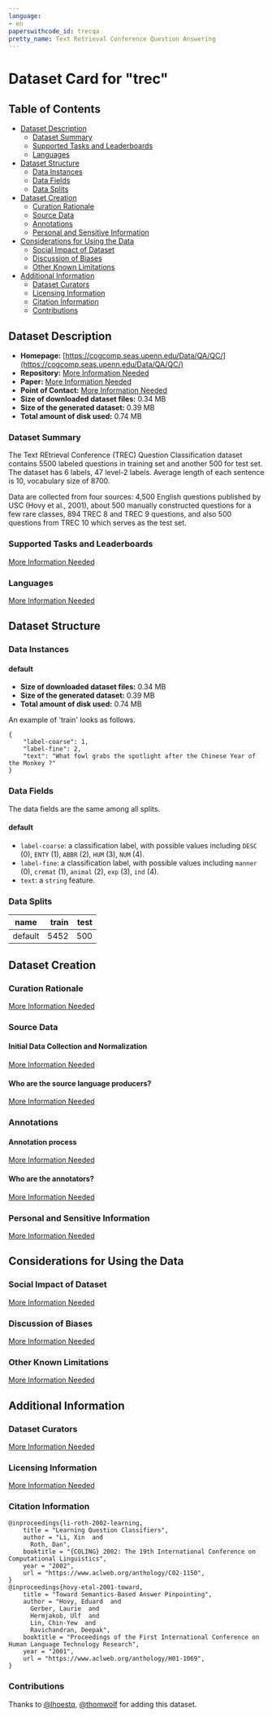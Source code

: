 ```yaml
---
language:
- en
paperswithcode_id: trecqa
pretty_name: Text Retrieval Conference Question Answering
---
```


# Dataset Card for "trec"

## Table of Contents
- [Dataset Description](#dataset-description)
  - [Dataset Summary](#dataset-summary)
  - [Supported Tasks and Leaderboards](#supported-tasks-and-leaderboards)
  - [Languages](#languages)
- [Dataset Structure](#dataset-structure)
  - [Data Instances](#data-instances)
  - [Data Fields](#data-fields)
  - [Data Splits](#data-splits)
- [Dataset Creation](#dataset-creation)
  - [Curation Rationale](#curation-rationale)
  - [Source Data](#source-data)
  - [Annotations](#annotations)
  - [Personal and Sensitive Information](#personal-and-sensitive-information)
- [Considerations for Using the Data](#considerations-for-using-the-data)
  - [Social Impact of Dataset](#social-impact-of-dataset)
  - [Discussion of Biases](#discussion-of-biases)
  - [Other Known Limitations](#other-known-limitations)
- [Additional Information](#additional-information)
  - [Dataset Curators](#dataset-curators)
  - [Licensing Information](#licensing-information)
  - [Citation Information](#citation-information)
  - [Contributions](#contributions)

## Dataset Description

- **Homepage:** [https://cogcomp.seas.upenn.edu/Data/QA/QC/](https://cogcomp.seas.upenn.edu/Data/QA/QC/)
- **Repository:** [More Information Needed](https://github.com/huggingface/datasets/blob/master/CONTRIBUTING.md#how-to-contribute-to-the-dataset-cards)
- **Paper:** [More Information Needed](https://github.com/huggingface/datasets/blob/master/CONTRIBUTING.md#how-to-contribute-to-the-dataset-cards)
- **Point of Contact:** [More Information Needed](https://github.com/huggingface/datasets/blob/master/CONTRIBUTING.md#how-to-contribute-to-the-dataset-cards)
- **Size of downloaded dataset files:** 0.34 MB
- **Size of the generated dataset:** 0.39 MB
- **Total amount of disk used:** 0.74 MB

### Dataset Summary

The Text REtrieval Conference (TREC) Question Classification dataset contains 5500 labeled questions in training set and another 500 for test set. The dataset has 6 labels, 47 level-2 labels. Average length of each sentence is 10, vocabulary size of 8700.

Data are collected from four sources: 4,500 English questions published by USC (Hovy et al., 2001), about 500 manually constructed questions for a few rare classes, 894 TREC 8 and TREC 9 questions, and also 500 questions from TREC 10 which serves as the test set.

### Supported Tasks and Leaderboards

[More Information Needed](https://github.com/huggingface/datasets/blob/master/CONTRIBUTING.md#how-to-contribute-to-the-dataset-cards)

### Languages

[More Information Needed](https://github.com/huggingface/datasets/blob/master/CONTRIBUTING.md#how-to-contribute-to-the-dataset-cards)

## Dataset Structure

### Data Instances

#### default

- **Size of downloaded dataset files:** 0.34 MB
- **Size of the generated dataset:** 0.39 MB
- **Total amount of disk used:** 0.74 MB

An example of 'train' looks as follows.
```
{
    "label-coarse": 1,
    "label-fine": 2,
    "text": "What fowl grabs the spotlight after the Chinese Year of the Monkey ?"
}
```

### Data Fields

The data fields are the same among all splits.

#### default
- `label-coarse`: a classification label, with possible values including `DESC` (0), `ENTY` (1), `ABBR` (2), `HUM` (3), `NUM` (4).
- `label-fine`: a classification label, with possible values including `manner` (0), `cremat` (1), `animal` (2), `exp` (3), `ind` (4).
- `text`: a `string` feature.

### Data Splits

| name  |train|test|
|-------|----:|---:|
|default| 5452| 500|

## Dataset Creation

### Curation Rationale

[More Information Needed](https://github.com/huggingface/datasets/blob/master/CONTRIBUTING.md#how-to-contribute-to-the-dataset-cards)

### Source Data

#### Initial Data Collection and Normalization

[More Information Needed](https://github.com/huggingface/datasets/blob/master/CONTRIBUTING.md#how-to-contribute-to-the-dataset-cards)

#### Who are the source language producers?

[More Information Needed](https://github.com/huggingface/datasets/blob/master/CONTRIBUTING.md#how-to-contribute-to-the-dataset-cards)

### Annotations

#### Annotation process

[More Information Needed](https://github.com/huggingface/datasets/blob/master/CONTRIBUTING.md#how-to-contribute-to-the-dataset-cards)

#### Who are the annotators?

[More Information Needed](https://github.com/huggingface/datasets/blob/master/CONTRIBUTING.md#how-to-contribute-to-the-dataset-cards)

### Personal and Sensitive Information

[More Information Needed](https://github.com/huggingface/datasets/blob/master/CONTRIBUTING.md#how-to-contribute-to-the-dataset-cards)

## Considerations for Using the Data

### Social Impact of Dataset

[More Information Needed](https://github.com/huggingface/datasets/blob/master/CONTRIBUTING.md#how-to-contribute-to-the-dataset-cards)

### Discussion of Biases

[More Information Needed](https://github.com/huggingface/datasets/blob/master/CONTRIBUTING.md#how-to-contribute-to-the-dataset-cards)

### Other Known Limitations

[More Information Needed](https://github.com/huggingface/datasets/blob/master/CONTRIBUTING.md#how-to-contribute-to-the-dataset-cards)

## Additional Information

### Dataset Curators

[More Information Needed](https://github.com/huggingface/datasets/blob/master/CONTRIBUTING.md#how-to-contribute-to-the-dataset-cards)

### Licensing Information

[More Information Needed](https://github.com/huggingface/datasets/blob/master/CONTRIBUTING.md#how-to-contribute-to-the-dataset-cards)

### Citation Information

```
@inproceedings{li-roth-2002-learning,
    title = "Learning Question Classifiers",
    author = "Li, Xin  and
      Roth, Dan",
    booktitle = "{COLING} 2002: The 19th International Conference on Computational Linguistics",
    year = "2002",
    url = "https://www.aclweb.org/anthology/C02-1150",
}
@inproceedings{hovy-etal-2001-toward,
    title = "Toward Semantics-Based Answer Pinpointing",
    author = "Hovy, Eduard  and
      Gerber, Laurie  and
      Hermjakob, Ulf  and
      Lin, Chin-Yew  and
      Ravichandran, Deepak",
    booktitle = "Proceedings of the First International Conference on Human Language Technology Research",
    year = "2001",
    url = "https://www.aclweb.org/anthology/H01-1069",
}

```


### Contributions

Thanks to [@lhoestq](https://github.com/lhoestq), [@thomwolf](https://github.com/thomwolf) for adding this dataset.
